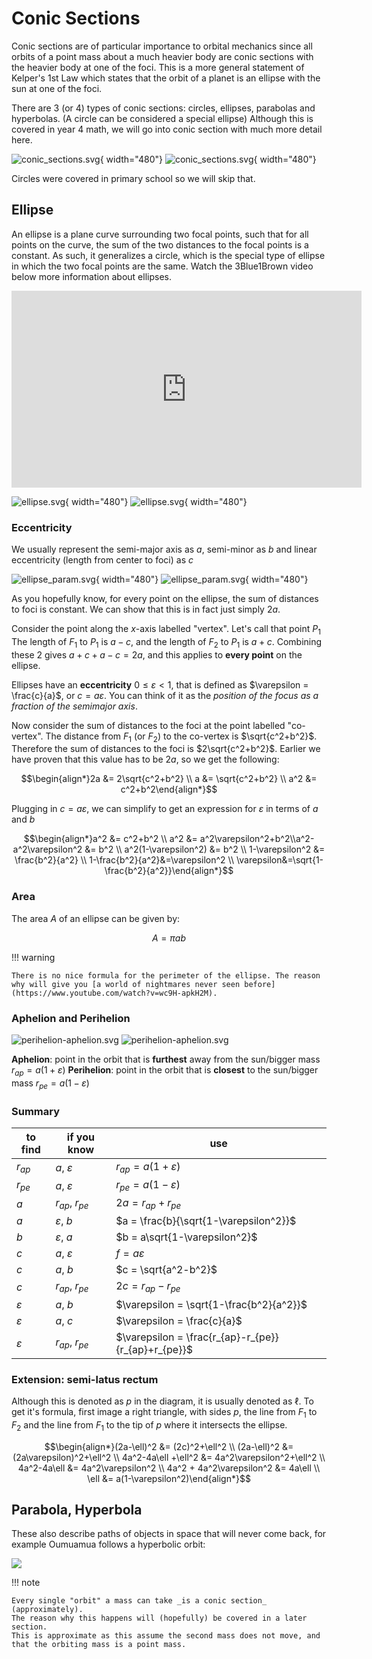 # Conic Sections

Conic sections are of particular importance to orbital mechanics since all orbits of a point mass about a much heavier body
are conic sections with the heavier body at one of the foci. This is a more general statement of
Kelper's 1st Law which states that the orbit of a planet is an ellipse with the sun at one of the foci.

There are 3 (or 4) types of conic sections: circles, ellipses, parabolas and hyperbolas. (A circle can be considered a special ellipse)
Although this is covered in year 4 math, we will go into conic section with much more detail here.

![conic_sections.svg](../img/conic_sections.svg#only-light){ width="480"}
![conic_sections.svg](../img/conic_sections_dark.svg#only-dark){ width="480"}

Circles were covered in primary school so we will skip that.

## Ellipse

An ellipse is a plane curve surrounding two focal points, such that for all points on the curve, the sum of the two
distances to the focal points is a constant. As such, it generalizes a circle, which is the special type of ellipse in
which the two focal points are the same. Watch the 3Blue1Brown video below more information about ellipses.

<iframe width="560" height="315" src="https://www.youtube-nocookie.com/embed/pQa_tWZmlGs" title="YouTube video player" frameborder="0" allow="accelerometer; autoplay; clipboard-write; encrypted-media; gyroscope; picture-in-picture" allowfullscreen></iframe>

![ellipse.svg](../img/ellipse.svg#only-light){ width="480"}
![ellipse.svg](../img/ellipse_dark.svg#only-dark){ width="480"}

### Eccentricity

We usually represent the semi-major axis as $a$, semi-minor as $b$ and linear eccentricity (length from center to foci) as $c$

![ellipse_param.svg](../img/ellipse_param.svg#only-light){ width="480"}
![ellipse_param.svg](../img/ellipse_param_dark.svg#only-dark){ width="480"}

As you hopefully know, for every point on the ellipse, the sum of distances to foci is constant. We can show that this is in fact just simply $2a$.

Consider the point along the $x$-axis labelled "vertex". Let's call that point $P_1$ The length of $F_1$ to $P_1$ is $a-c$, and the length of $F_2$ to $P_1$ is $a+c$. Combining these 2 gives $a+c+a-c=2a$, and this applies to **every point** on the ellipse.

Ellipses have an **eccentricity** $0\leq\varepsilon<1$, that is defined as $\varepsilon = \frac{c}{a}$, or $c=a\varepsilon$. You can think of it as the _position of the focus as a fraction of the semimajor axis_.

Now consider the sum of distances to the foci at the point labelled "co-vertex". The distance from $F_1$ (or $F_2$) to the co-vertex is $\sqrt{c^2+b^2}$. Therefore the sum of distances to the foci is $2\sqrt{c^2+b^2}$. Earlier we have proven that this value has to be $2a$, so we get the following:

$$\begin{align*}2a &= 2\sqrt{c^2+b^2} \\ a &= \sqrt{c^2+b^2} \\ a^2 &= c^2+b^2\end{align*}$$

Plugging in $c=a\varepsilon$, we can simplify to get an expression for $\varepsilon$ in terms of $a$ and $b$

$$\begin{align*}a^2 &= c^2+b^2 \\ a^2 &= a^2\varepsilon^2+b^2\\a^2-a^2\varepsilon^2 &= b^2 \\ a^2(1-\varepsilon^2) &= b^2 \\ 1-\varepsilon^2 &= \frac{b^2}{a^2} \\ 1-\frac{b^2}{a^2}&=\varepsilon^2 \\ \varepsilon&=\sqrt{1-\frac{b^2}{a^2}}\end{align*}$$

### Area

The area $A$ of an ellipse can be given by:

$$ A = \pi a b$$

!!! warning

    There is no nice formula for the perimeter of the ellipse. The reason why will give you [a world of nightmares never seen before](https://www.youtube.com/watch?v=wc9H-apkH2M).

### Aphelion and Perihelion

![perihelion-aphelion.svg](../img/perihelion-aphelion.svg#only-light)
![perihelion-aphelion.svg](../img/perihelion-aphelion-dark.svg#only-dark)

**Aphelion**: point in the orbit that is **furthest** away from the sun/bigger mass $r_{ap} = a(1+\varepsilon)$
**Perihelion**: point in the orbit that is **closest** to the sun/bigger mass $r_{pe} = a(1-\varepsilon)$

### Summary

| to find       | if you know        | use                                                 |
| ------------- | ------------------ | --------------------------------------------------- |
| $r_{ap}$      | $a$, $\varepsilon$ | $r_{ap} = a(1+\varepsilon)$                         |
| $r_{pe}$      | $a$, $\varepsilon$ | $r_{pe} = a(1-\varepsilon)$                         |
| $a$           | $r_{ap}$, $r_{pe}$ | $2a = r_{ap}+r_{pe}$                                |
| $a$           | $\varepsilon$, $b$ | $a = \frac{b}{\sqrt{1-\varepsilon^2}}$              |
| $b$           | $\varepsilon$, $a$ | $b = a\sqrt{1-\varepsilon^2}$                       |
| $c$           | $a$, $\varepsilon$ | $f = a\varepsilon$                                  |
| $c$           | $a$, $b$           | $c = \sqrt{a^2-b^2}$                                |
| $c$           | $r_{ap}$, $r_{pe}$ | $2c = r_{ap}-r_{pe}$                                |
| $\varepsilon$ | $a$, $b$           | $\varepsilon = \sqrt{1-\frac{b^2}{a^2}}$            |
| $\varepsilon$ | $a$, $c$           | $\varepsilon = \frac{c}{a}$                         |
| $\varepsilon$ | $r_{ap}$, $r_{pe}$ | $\varepsilon = \frac{r_{ap}-r_{pe}}{r_{ap}+r_{pe}}$ |

### Extension: semi-latus rectum

Although this is denoted as $p$ in the diagram, it is usually denoted as $\ell$. To get it's formula, first image a right triangle, with sides $p$, the line from $F_1$ to $F_2$ and the line from $F_1$ to the tip of $p$ where it intersects the ellipse.

$$\begin{align*}(2a-\ell)^2 &= (2c)^2+\ell^2 \\ (2a-\ell)^2 &= (2a\varepsilon)^2+\ell^2 \\ 4a^2-4a\ell +\ell^2 &= 4a^2\varepsilon^2+\ell^2 \\ 4a^2-4a\ell &= 4a^2\varepsilon^2 \\ 4a^2 + 4a^2\varepsilon^2  &= 4a\ell \\ \ell &= a(1-\varepsilon^2)\end{align*}$$

## Parabola, Hyperbola

These also describe paths of objects in space that will never come back, for example Oumuamua follows a hyperbolic orbit:

![](../img/oumuamua_orbit.png)

!!! note

    Every single "orbit" a mass can take _is a conic section_ (approximately).
    The reason why this happens will (hopefully) be covered in a later section.
    This is approximate as this assume the second mass does not move, and that the orbiting mass is a point mass.
